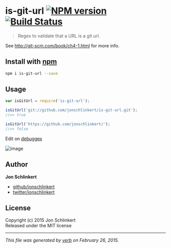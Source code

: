 # is-git-url [![NPM version](https://badge.fury.io/js/is-git-url.svg)](http://badge.fury.io/js/is-git-url)  [![Build Status](https://travis-ci.org/jonschlinkert/is-git-url.svg)](https://travis-ci.org/jonschlinkert/is-git-url) 

> Regex to validate that a URL is a git url.

See <http://git-scm.com/book/ch4-1.html> for more info.

## Install with [npm](npmjs.org)

```bash
npm i is-git-url --save
```

## Usage

```js
var isGitUrl = require('is-git-url');

isGitUrl('git://github.com/jonschlinkert/is-git-url.git');
//=> true

isGitUrl('https://github.com/jonschlinkert/');
//=> false
```

Edit on [debuggex](https://www.debuggex.com/r/WeYxcD7Ghp5ekrPR/0#cheatsheet)

![image](https://cloud.githubusercontent.com/assets/383994/2627089/bd37da5c-bdf9-11e3-9c26-d2b02f46bc24.png)


## Author

**Jon Schlinkert**
 
+ [github/jonschlinkert](https://github.com/jonschlinkert)
+ [twitter/jonschlinkert](http://twitter.com/jonschlinkert) 

## License
Copyright (c) 2015 Jon Schlinkert  
Released under the MIT license

***

_This file was generated by [verb](https://github.com/assemble/verb) on February 26, 2015._
